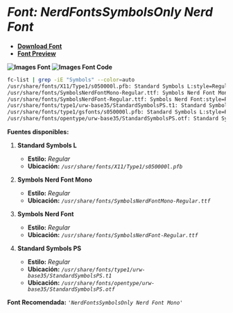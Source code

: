 <!-- Autor: Daniel Benjamin Perez Morales -->
<!-- GitHub: https://github.com/DanielBenjaminPerezMoralesDev13 -->
<!-- Gitlab: https://gitlab.com/DanielBenjaminPerezMoralesDev13 -->
<!-- Correo electrónico: danielperezdev@proton.me -->

# ***Font: NerdFontsSymbolsOnly Nerd Font***

- **[Download Font](https://github.com/ryanoasis/nerd-fonts/releases/download/v3.2.1/NerdFontsSymbolsOnly.zip "https://github.com/ryanoasis/nerd-fonts/releases/download/v3.2.1/NerdFontsSymbolsOnly.zip")**
- **[Font Preview](https://www.programmingfonts.org/#space "https://www.programmingfonts.org/#space")**

**![Images Font](../../Fonts/NerdFontsSymbolsOnly%20Nerd%20Font.png "Fonts/NerdFontsSymbolsOnly Nerd Font.png")**
**![Images Font Code](../../Font%20Images%20Code/NerdFontsSymbolsOnly%20Nerd%20Font%20Code.png "Font Images Code/NerdFontsSymbolsOnly Nerd Font Code.png")**

```bash
fc-list | grep -iE "Symbols" --color=auto
/usr/share/fonts/X11/Type1/s050000l.pfb: Standard Symbols L:style=Regular
/usr/share/fonts/SymbolsNerdFontMono-Regular.ttf: Symbols Nerd Font Mono:style=Regular
/usr/share/fonts/SymbolsNerdFont-Regular.ttf: Symbols Nerd Font:style=Regular
/usr/share/fonts/type1/urw-base35/StandardSymbolsPS.t1: Standard Symbols PS:style=Regular
/usr/share/fonts/type1/gsfonts/s050000l.pfb: Standard Symbols L:style=Regular
/usr/share/fonts/opentype/urw-base35/StandardSymbolsPS.otf: Standard Symbols PS:style=Regular
```

**Fuentes disponibles:**

1. **Standard Symbols L**
   - **Estilo:** *Regular*
   - **Ubicación:** *`/usr/share/fonts/X11/Type1/s050000l.pfb`*

2. **Symbols Nerd Font Mono**
   - **Estilo:** *Regular*
   - **Ubicación:** *`/usr/share/fonts/SymbolsNerdFontMono-Regular.ttf`*

3. **Symbols Nerd Font**
   - **Estilo:** *Regular*
   - **Ubicación:** *`/usr/share/fonts/SymbolsNerdFont-Regular.ttf`*

4. **Standard Symbols PS**
   - **Estilo:** *Regular*
   - **Ubicación:** *`/usr/share/fonts/type1/urw-base35/StandardSymbolsPS.t1`*
   - **Ubicación:** *`/usr/share/fonts/opentype/urw-base35/StandardSymbolsPS.otf`*

**Font Recomendada:** *`'NerdFontsSymbolsOnly Nerd Font Mono'`*
